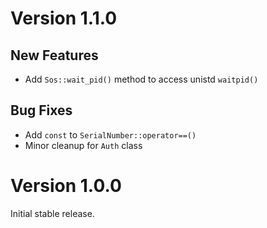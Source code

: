 # Version 1.1.0

## New Features

- Add `Sos::wait_pid()` method to access unistd `waitpid()`

## Bug Fixes

- Add `const` to `SerialNumber::operator==()`
- Minor cleanup for `Auth` class

# Version 1.0.0

Initial stable release.
